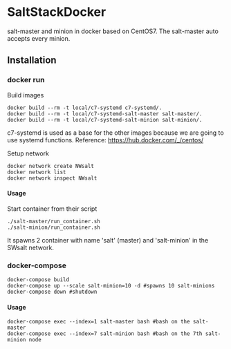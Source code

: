 # SaltStackDocker
salt-master and minion in docker based on CentOS7.
The salt-master auto accepts every minion.

## Installation
### docker run
Build images
```
docker build --rm -t local/c7-systemd c7-systemd/.
docker build --rm -t local/c7-systemd-salt-master salt-master/.
docker build --rm -t local/c7-systemd-salt-minion salt-minion/.
```
c7-systemd is used as a base for the other images because we are going to use systemd functions.
Reference: https://hub.docker.com/_/centos/

Setup network
```
docker network create NWsalt
docker network list
docker network inspect NWsalt
```

#### Usage
Start container from their script
```
./salt-master/run_container.sh
./salt-minion/run_container.sh
```

It spawns 2 container with name 'salt' (master) and 'salt-minion' in the SWsalt network.

### docker-compose
```
docker-compose build
docker-compose up --scale salt-minion=10 -d #spawns 10 salt-minions
docker-compose down #shutdown
```

#### Usage
```
docker-compose exec --index=1 salt-master bash #bash on the salt-master
docker-compose exec --index=7 salt-minion bash #bash on the 7th salt-minion node
```

